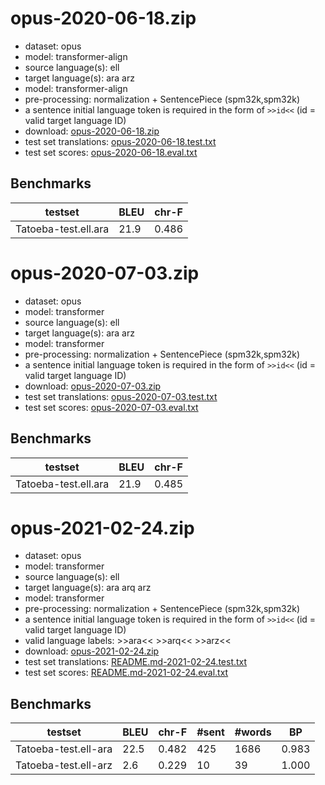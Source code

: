 # opus-2020-06-18.zip

* dataset: opus
* model: transformer-align
* source language(s): ell
* target language(s): ara arz
* model: transformer-align
* pre-processing: normalization + SentencePiece (spm32k,spm32k)
* a sentence initial language token is required in the form of `>>id<<` (id = valid target language ID)
* download: [opus-2020-06-18.zip](https://object.pouta.csc.fi/Tatoeba-MT-models/ell-ara/opus-2020-06-18.zip)
* test set translations: [opus-2020-06-18.test.txt](https://object.pouta.csc.fi/Tatoeba-MT-models/ell-ara/opus-2020-06-18.test.txt)
* test set scores: [opus-2020-06-18.eval.txt](https://object.pouta.csc.fi/Tatoeba-MT-models/ell-ara/opus-2020-06-18.eval.txt)

## Benchmarks

| testset               | BLEU  | chr-F |
|-----------------------|-------|-------|
| Tatoeba-test.ell.ara 	| 21.9 	| 0.486 |



# opus-2020-07-03.zip

* dataset: opus
* model: transformer
* source language(s): ell
* target language(s): ara arz
* model: transformer
* pre-processing: normalization + SentencePiece (spm32k,spm32k)
* a sentence initial language token is required in the form of `>>id<<` (id = valid target language ID)
* download: [opus-2020-07-03.zip](https://object.pouta.csc.fi/Tatoeba-MT-models/ell-ara/opus-2020-07-03.zip)
* test set translations: [opus-2020-07-03.test.txt](https://object.pouta.csc.fi/Tatoeba-MT-models/ell-ara/opus-2020-07-03.test.txt)
* test set scores: [opus-2020-07-03.eval.txt](https://object.pouta.csc.fi/Tatoeba-MT-models/ell-ara/opus-2020-07-03.eval.txt)

## Benchmarks

| testset               | BLEU  | chr-F |
|-----------------------|-------|-------|
| Tatoeba-test.ell.ara 	| 21.9 	| 0.485 |



# opus-2021-02-24.zip

* dataset: opus
* model: transformer
* source language(s): ell
* target language(s): ara arq arz
* model: transformer
* pre-processing: normalization + SentencePiece (spm32k,spm32k)
* a sentence initial language token is required in the form of `>>id<<` (id = valid target language ID)
* valid language labels: >>ara<< >>arq<< >>arz<<
* download: [opus-2021-02-24.zip](https://object.pouta.csc.fi/Tatoeba-MT-models/ell-ara/opus-2021-02-24.zip)
* test set translations: [README.md-2021-02-24.test.txt](https://object.pouta.csc.fi/Tatoeba-MT-models/ell-ara/README.md-2021-02-24.test.txt)
* test set scores: [README.md-2021-02-24.eval.txt](https://object.pouta.csc.fi/Tatoeba-MT-models/ell-ara/README.md-2021-02-24.eval.txt)

## Benchmarks

| testset | BLEU  | chr-F | #sent | #words | BP |
|---------|-------|-------|-------|--------|----|
| Tatoeba-test.ell-ara 	| 22.5 	| 0.482 	| 425 	| 1686 	| 0.983 |
| Tatoeba-test.ell-arz 	| 2.6 	| 0.229 	| 10 	| 39 	| 1.000 |

